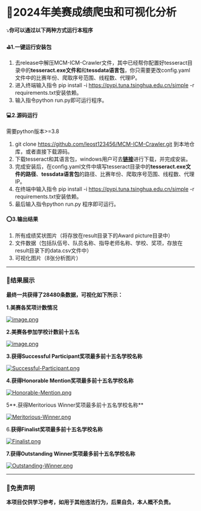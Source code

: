 # :bug:**2024年美赛成绩爬虫和可视化分析**

:arrow_heading_down:**你可以通过以下两种方式运行本程序**

 #### :golf:**1.一键运行安装包**

1. 去release中解压MCM-ICM-Crawler文件，其中已经帮你配置好tesseract目录中的**tesseract.exe文件和**和**tessdata语言包**，你只需要更改config.yaml文件中的比赛年份、爬取序号范围、线程数、代理IP。
2. 进入终端输入指令 pip install -i https://pypi.tuna.tsinghua.edu.cn/simple -r requirements.txt安装依赖。
3. 输入指令python run.py即可运行程序。

#### :computer:**2.源码运行**

需要python版本>=3.8

1. git clone https://github.com/leost123456/MCM-ICM-Crawler.git 到本地仓库，或者直接下载源码。
2. 下载tesseract和其语言包，windows用户可去[**链接**](https://digi.bib.uni-mannheim.de/tesseract/)进行下载，并完成安装。
3. 完成安装后，在config.yaml文件中填写tesseract目录中的**tesseract.exe文件的路径**、**tessdata语言包**的路径、比赛年份、爬取序号范围、线程数、代理IP。
4. 在终端中输入指令 pip install -i https://pypi.tuna.tsinghua.edu.cn/simple -r requirements.txt安装依赖。
5. 最后输入指令python run.py 程序即可运行。

#### :o:**3.输出结果**

1. 所有成绩奖状图片（将存放在result目录下的Award picture目录中）
2. 文件数据（包括队伍号、队员名称、指导老师名称、学校、奖项，存放在result目录下的data.csv文件中）
3. 可视化图片（8张分析图片）

---

### :black_flag:**结果展示**

**最终一共获得了28480条数据，可视化如下所示：**

**1.美赛各奖项计数情况**

[![image.png](https://i.postimg.cc/GmLkWBzt/image.png)](https://postimg.cc/56rYv2hW)

**2.美赛各参加学校计数前十五名**

[![image.png](https://i.postimg.cc/s1dnfmtQ/image.png)](https://postimg.cc/dZ6R42Qw)

**3.获得Successful Participant奖项最多前十五名学校名称**

[![Successful-Participant.png](https://i.postimg.cc/d1fHpw69/Successful-Participant.png)](https://postimg.cc/BLxB1Wd8)

**4.获得Honorable Mention奖项最多前十五名学校名称**

[![Honorable-Mention.png](https://i.postimg.cc/rpcvNVZ0/Honorable-Mention.png)](https://postimg.cc/gxSSYWWm)

5**.获得Meritorious Winner奖项最多前十五名学校名称**

[![Meritorious-Winner.png](https://i.postimg.cc/SxLPR0Qy/Meritorious-Winner.png)](https://postimg.cc/Yv9RDsmV)

6.**获得Finalist奖项最多前十五名学校名称**

[![Finalist.png](https://i.postimg.cc/vZ5Jnghw/Finalist.png)](https://postimg.cc/k2XY35LT)

**7.获得Outstanding Winner奖项最多前十五名学校名称**

[![Outstanding-Winner.png](https://i.postimg.cc/BvMw5x1k/Outstanding-Winner.png)](https://postimg.cc/B8Pg4PpB)

---

### :key:**免责声明**

**本项目仅供学习参考，如用于其他违法行为，后果自负，本人概不负责。**